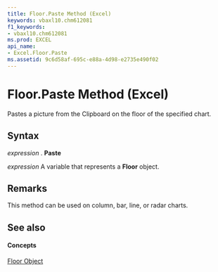 ```yaml
---
title: Floor.Paste Method (Excel)
keywords: vbaxl10.chm612081
f1_keywords:
- vbaxl10.chm612081
ms.prod: EXCEL
api_name:
- Excel.Floor.Paste
ms.assetid: 9c6d58af-695c-e88a-4d98-e2735e490f02
---
```



# Floor.Paste Method (Excel)

Pastes a picture from the Clipboard on the floor of the specified chart.


## Syntax

 _expression_ . **Paste**

 _expression_ A variable that represents a **Floor** object.


## Remarks

This method can be used on column, bar, line, or radar charts.


## See also


#### Concepts


[Floor Object](floor-object-excel.md)

